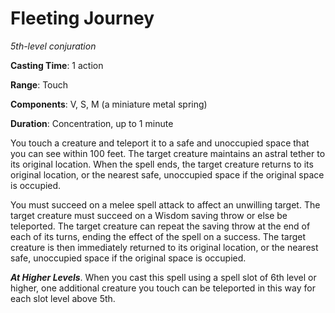 # Fleeting Journey
*5th-level conjuration*

**Casting Time**: 1 action

**Range**: Touch

**Components**: V, S, M (a miniature metal spring)

**Duration**: Concentration, up to 1 minute

You touch a creature and teleport it to a safe and unoccupied space that you can see within 100 feet. The target creature maintains an astral tether to its original location. When the spell ends, the target creature returns to its original location, or the nearest safe, unoccupied space if the original space is occupied.

You must succeed on a melee spell attack to affect an unwilling target. The target creature must succeed on a Wisdom saving throw or else be teleported. The target creature can repeat the saving throw at the end of each of its turns, ending the effect of the spell on a success. The target creature is then immediately returned to its original location, or the nearest safe, unoccupied space if the original space is occupied.

***At Higher Levels***. When you cast this spell using a spell slot of 6th level or higher, one additional creature you touch can be teleported in this way for each slot level above 5th.